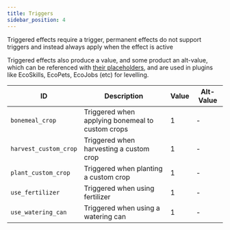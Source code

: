 ```yaml
---
title: Triggers
sidebar_position: 4
---
```


Triggered effects require a trigger, permanent effects do not support triggers and instead always apply when the effect is active

Triggered effects also produce a value, and some product an alt-value, which can be referenced with [their placeholders](https://plugins.auxilor.io/effects/configuring-an-effect#placeholders), and are used in plugins like EcoSkills, EcoPets, EcoJobs (etc) for levelling.

| ID                    | Description                                      | Value | Alt-Value |
| --------------------- | ------------------------------------------------ | ----- | --------- |
| `bonemeal_crop`       | Triggered when applying bonemeal to custom crops | 1     | -         |
| `harvest_custom_crop` | Triggered when harvesting a custom crop          | 1     | -         |
| `plant_custom_crop`   | Triggered when planting a custom crop            | 1     | -         |
| `use_fertilizer`      | Triggered when using fertilizer                  | 1     | -         |
| `use_watering_can`    | Triggered when using a watering can              | 1     | -         |
